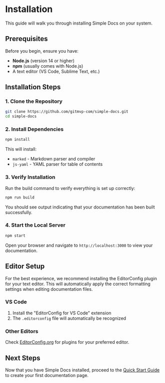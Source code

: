 # Installation

This guide will walk you through installing Simple Docs on your system.

## Prerequisites

Before you begin, ensure you have:

- **Node.js** (version 14 or higher)
- **npm** (usually comes with Node.js)
- A text editor (VS Code, Sublime Text, etc.)

## Installation Steps

### 1. Clone the Repository

```bash
git clone https://github.com/gitmvp-com/simple-docs.git
cd simple-docs
```

### 2. Install Dependencies

```bash
npm install
```

This will install:

- `marked` - Markdown parser and compiler
- `js-yaml` - YAML parser for table of contents

### 3. Verify Installation

Run the build command to verify everything is set up correctly:

```bash
npm run build
```

You should see output indicating that your documentation has been built successfully.

### 4. Start the Local Server

```bash
npm start
```

Open your browser and navigate to `http://localhost:3000` to view your documentation.

## Editor Setup

For the best experience, we recommend installing the EditorConfig plugin for your text editor. This will automatically apply the correct formatting settings when editing documentation files.

### VS Code

1. Install the "EditorConfig for VS Code" extension
2. The `.editorconfig` file will automatically be recognized

### Other Editors

Check [EditorConfig.org](https://editorconfig.org/) for plugins for your preferred editor.

## Next Steps

Now that you have Simple Docs installed, proceed to the [Quick Start Guide](quick-start.md) to create your first documentation page.

